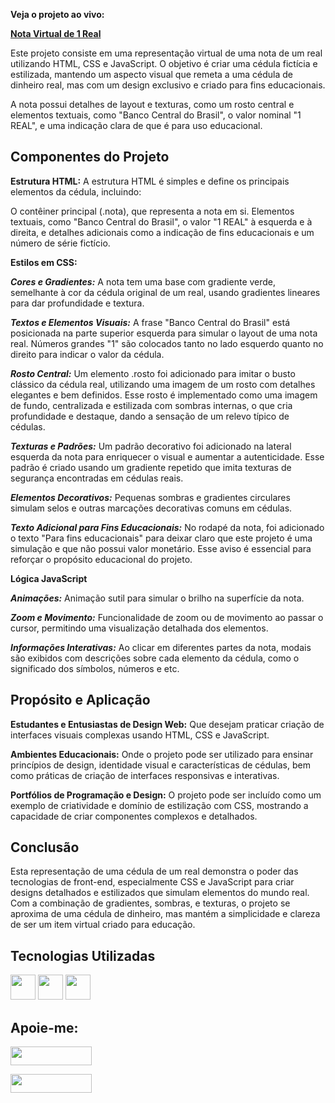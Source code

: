 **Veja o projeto ao vivo:**

**[Nota Virtual de 1 Real](https://ninja1375.github.io/Nota-Virtual-de-1-Real/)**

Este projeto consiste em uma representação virtual de uma nota de um real utilizando HTML, CSS e JavaScript. O objetivo é criar uma cédula fictícia e estilizada, mantendo um aspecto visual que remeta a uma cédula de dinheiro real, mas com um design exclusivo e criado para fins educacionais. 

A nota possui detalhes de layout e texturas, como um rosto central e elementos textuais, como "Banco Central do Brasil", o valor nominal "1 REAL", e uma indicação clara de que é para uso educacional.

## Componentes do Projeto

**Estrutura HTML:** A estrutura HTML é simples e define os principais elementos da cédula, incluindo:

O contêiner principal (.nota), que representa a nota em si.
Elementos textuais, como "Banco Central do Brasil", o valor "1 REAL" à esquerda e à direita, e detalhes adicionais como a indicação de fins educacionais e um número de série fictício.

**Estilos em CSS:**

***Cores e Gradientes:*** A nota tem uma base com gradiente verde, semelhante à cor da cédula original de um real, usando gradientes lineares para dar profundidade e textura.

***Textos e Elementos Visuais:*** A frase "Banco Central do Brasil" está posicionada na parte superior esquerda para simular o layout de uma nota real.
Números grandes "1" são colocados tanto no lado esquerdo quanto no direito para indicar o valor da cédula.

***Rosto Central:*** Um elemento .rosto foi adicionado para imitar o busto clássico da cédula real, utilizando uma imagem de um rosto com detalhes elegantes e bem definidos. Esse rosto é implementado como uma imagem de fundo, centralizada e estilizada com sombras internas, o que cria profundidade e destaque, dando a sensação de um relevo típico de cédulas.

***Texturas e Padrões:*** Um padrão decorativo foi adicionado na lateral esquerda da nota para enriquecer o visual e aumentar a autenticidade. Esse padrão é criado usando um gradiente repetido que imita texturas de segurança encontradas em cédulas reais.

***Elementos Decorativos:*** Pequenas sombras e gradientes circulares simulam selos e outras marcações decorativas comuns em cédulas.

***Texto Adicional para Fins Educacionais:*** No rodapé da nota, foi adicionado o texto "Para fins educacionais" para deixar claro que este projeto é uma simulação e que não possui valor monetário. Esse aviso é essencial para reforçar o propósito educacional do projeto.

**Lógica JavaScript**

***Animações:*** Animação sutil para simular o brilho na superfície da nota.

***Zoom e Movimento:*** Funcionalidade de zoom ou de movimento ao passar o cursor, permitindo uma visualização detalhada dos elementos.

***Informações Interativas:*** Ao clicar em diferentes partes da nota, modais são exibidos com descrições sobre cada elemento da cédula, como o significado dos símbolos, números e etc.

## Propósito e Aplicação

**Estudantes e Entusiastas de Design Web:** Que desejam praticar criação de interfaces visuais complexas usando HTML, CSS e JavaScript.

**Ambientes Educacionais:** Onde o projeto pode ser utilizado para ensinar princípios de design, identidade visual e características de cédulas, bem como práticas de criação de interfaces responsivas e interativas.

**Portfólios de Programação e Design:** O projeto pode ser incluído como um exemplo de criatividade e domínio de estilização com CSS, mostrando a capacidade de criar componentes complexos e detalhados.

## Conclusão 

Esta representação de uma cédula de um real demonstra o poder das tecnologias de front-end, especialmente CSS e JavaScript para criar designs detalhados e estilizados que simulam elementos do mundo real. Com a combinação de gradientes, sombras, e texturas, o projeto se aproxima de uma cédula de dinheiro, mas mantém a simplicidade e clareza de ser um item virtual criado para educação.

## Tecnologias Utilizadas

<a href="https://programartudo.blogspot.com/2024/11/html-tudo-o-que-precisa-para-comecar.html" target="_blank"><img loading="lazy" src="https://cdn.jsdelivr.net/gh/devicons/devicon/icons/html5/html5-original.svg" width="40" height="40"/></a> <a href="https://programartudo.blogspot.com/2024/11/css-como-dar-estilo-ao-teu-website.html" target="_blank"><img loading="lazy" src="https://cdn.jsdelivr.net/gh/devicons/devicon/icons/css3/css3-original.svg" width="40" height="40"/></a> <a href="https://programartudo.blogspot.com/2024/11/javascript-linguagem-dinamica-da-web.html" target="_blank"><img loading="lazy" src="https://cdn.jsdelivr.net/gh/devicons/devicon/icons/javascript/javascript-original.svg" width="40" height="40"/></a>

## Apoie-me:

<a href="https://buymeacoffee.com/antonio13" target="_blank"><img loading="lazy" src="https://img.buymeacoffee.com/button-api/?text=Buy%20me%20a%20coffee&emoji=&slug=seu_nome_de_usuario&button_colour=FFDD00&font_colour=000000&font_family=Cookie&outline_colour=000000&coffee_colour=ffffff" width="130" height="30"></a>

<a href="https://www.paypal.com/donate/?hosted_button_id=DN574F28FYUNG" target="_blank"><img loading="lazy" src="https://upload.wikimedia.org/wikipedia/commons/b/b5/PayPal.svg" width="130" height="30"></a>
